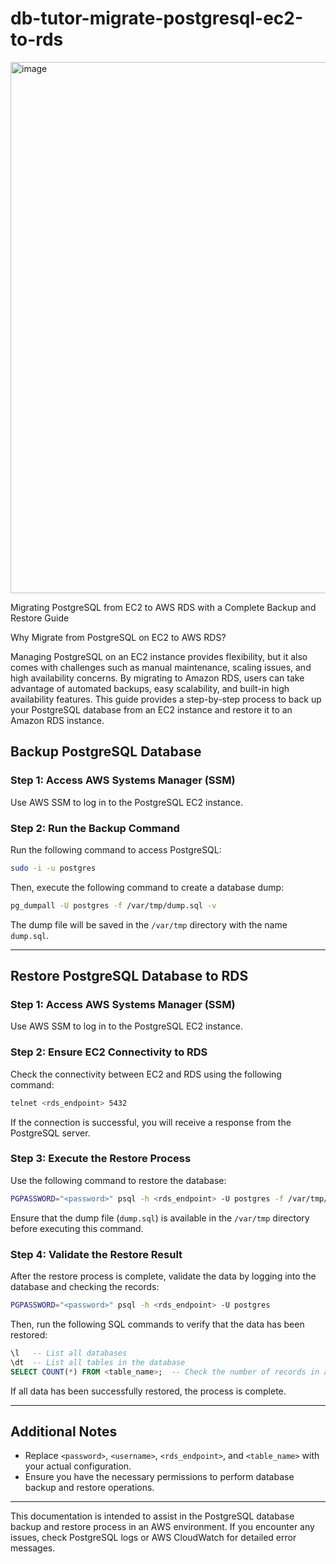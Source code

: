 # db-tutor-migrate-postgresql-ec2-to-rds


<img width="850" alt="image" src="https://github.com/user-attachments/assets/5b994348-e5bd-4763-b821-f1f95c914633" />

Migrating PostgreSQL from EC2 to AWS RDS with a Complete Backup and Restore Guide


Why Migrate from PostgreSQL on EC2 to AWS RDS?

Managing PostgreSQL on an EC2 instance provides flexibility, but it also comes with challenges such as manual maintenance, scaling issues, and high availability concerns. By migrating to Amazon RDS, users can take advantage of automated backups, easy scalability, and built-in high availability features. This guide provides a step-by-step process to back up your PostgreSQL database from an EC2 instance and restore it to an Amazon RDS instance.



## Backup PostgreSQL Database

### Step 1: Access AWS Systems Manager (SSM)
Use AWS SSM to log in to the PostgreSQL EC2 instance.

### Step 2: Run the Backup Command
Run the following command to access PostgreSQL:
```sh
sudo -i -u postgres
```
Then, execute the following command to create a database dump:
```sh
pg_dumpall -U postgres -f /var/tmp/dump.sql -v
```
The dump file will be saved in the `/var/tmp` directory with the name `dump.sql`.

---

## Restore PostgreSQL Database to RDS

### Step 1: Access AWS Systems Manager (SSM)
Use AWS SSM to log in to the PostgreSQL EC2 instance.

### Step 2: Ensure EC2 Connectivity to RDS
Check the connectivity between EC2 and RDS using the following command:
```sh
telnet <rds_endpoint> 5432
```
If the connection is successful, you will receive a response from the PostgreSQL server.

### Step 3: Execute the Restore Process
Use the following command to restore the database:
```sh
PGPASSWORD="<password>" psql -h <rds_endpoint> -U postgres -f /var/tmp/dump.sql
```
Ensure that the dump file (`dump.sql`) is available in the `/var/tmp` directory before executing this command.

### Step 4: Validate the Restore Result
After the restore process is complete, validate the data by logging into the database and checking the records:
```sh
PGPASSWORD="<password>" psql -h <rds_endpoint> -U postgres
```
Then, run the following SQL commands to verify that the data has been restored:
```sql
\l   -- List all databases
\dt  -- List all tables in the database
SELECT COUNT(*) FROM <table_name>;  -- Check the number of records in a table
```

If all data has been successfully restored, the process is complete.

---

## Additional Notes
- Replace `<password>`, `<username>`, `<rds_endpoint>`, and `<table_name>` with your actual configuration.
- Ensure you have the necessary permissions to perform database backup and restore operations.

---

This documentation is intended to assist in the PostgreSQL database backup and restore process in an AWS environment. If you encounter any issues, check PostgreSQL logs or AWS CloudWatch for detailed error messages.

